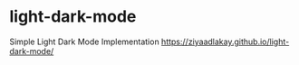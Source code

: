 # light-dark-mode
Simple Light Dark Mode Implementation
https://ziyaadlakay.github.io/light-dark-mode/
